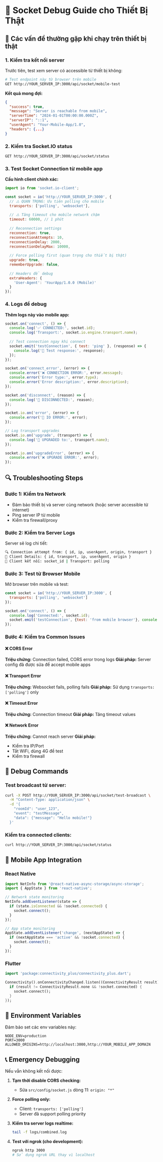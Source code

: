 # 🔧 Socket Debug Guide cho Thiết Bị Thật

## 🚨 Các vấn đề thường gặp khi chạy trên thiết bị thật

### 1. Kiểm tra kết nối server

Trước tiên, test xem server có accessible từ thiết bị không:

```bash
# Test endpoint này từ browser trên mobile
GET http://YOUR_SERVER_IP:3000/api/socket/mobile-test
```

**Kết quả mong đợi:**
```json
{
  "success": true,
  "message": "Server is reachable from mobile",
  "serverTime": "2024-01-01T00:00:00.000Z",
  "serverIP": "::1",
  "userAgent": "Your-Mobile-App/1.0",
  "headers": {...}
}
```

### 2. Kiểm tra Socket.IO status

```bash
GET http://YOUR_SERVER_IP:3000/api/socket/status
```

### 3. Test Socket Connection từ mobile app

**Cấu hình client chính xác:**

```javascript
import io from 'socket.io-client';

const socket = io('http://YOUR_SERVER_IP:3000', {
  // ⚠️ QUAN TRỌNG: Ưu tiên polling cho mobile
  transports: ['polling', 'websocket'],
  
  // ⚠️ Tăng timeout cho mobile network chậm
  timeout: 60000, // 1 phút
  
  // Reconnection settings
  reconnection: true,
  reconnectionAttempts: 10,
  reconnectionDelay: 2000,
  reconnectionDelayMax: 10000,
  
  // Force polling first (quan trọng cho thiết bị thật)
  upgrade: true,
  rememberUpgrade: false,
  
  // Headers để debug
  extraHeaders: {
    'User-Agent': 'YourApp/1.0.0 (Mobile)'
  }
});
```

### 4. Logs để debug

**Thêm logs này vào mobile app:**

```javascript
socket.on('connect', () => {
  console.log('✅ CONNECTED:', socket.id);
  console.log('Transport:', socket.io.engine.transport.name);
  
  // Test connection ngay khi connect
  socket.emit('testConnection', { test: 'ping' }, (response) => {
    console.log('📡 Test response:', response);
  });
});

socket.on('connect_error', (error) => {
  console.error('❌ CONNECTION ERROR:', error.message);
  console.error('Error type:', error.type);
  console.error('Error description:', error.description);
});

socket.on('disconnect', (reason) => {
  console.log('🔌 DISCONNECTED:', reason);
});

socket.io.on('error', (error) => {
  console.error('🚨 IO ERROR:', error);
});

// Log transport upgrades
socket.io.on('upgrade', (transport) => {
  console.log('🔄 UPGRADED to:', transport.name);
});

socket.io.on('upgradeError', (error) => {
  console.error('❌ UPGRADE ERROR:', error);
});
```

## 🔍 Troubleshooting Steps

### Bước 1: Kiểm tra Network
- Đảm bảo thiết bị và server cùng network (hoặc server accessible từ internet)
- Ping server IP từ mobile
- Kiểm tra firewall/proxy

### Bước 2: Kiểm tra Server Logs
Server sẽ log chi tiết:
```bash
🔍 Connection attempt from: { id, ip, userAgent, origin, transport }
📱 Client Details: { id, transport, ip, userAgent, origin }
🔗 Client kết nối: socket_id | Transport: polling
```

### Bước 3: Test từ Browser Mobile
Mở browser trên mobile và test:
```javascript
const socket = io('http://YOUR_SERVER_IP:3000', {
  transports: ['polling', 'websocket']
});

socket.on('connect', () => {
  console.log('Connected:', socket.id);
  socket.emit('testConnection', {test: 'from mobile browser'}, console.log);
});
```

### Bước 4: Kiểm tra Common Issues

#### ❌ CORS Error
**Triệu chứng:** Connection failed, CORS error trong logs
**Giải pháp:** Server config đã được sửa để accept mobile apps

#### ❌ Transport Error  
**Triệu chứng:** Websocket fails, polling fails
**Giải pháp:** Sử dụng `transports: ['polling']` only

#### ❌ Timeout Error
**Triệu chứng:** Connection timeout
**Giải pháp:** Tăng timeout values

#### ❌ Network Error
**Triệu chứng:** Cannot reach server
**Giải pháp:** 
- Kiểm tra IP/Port
- Tắt WiFi, dùng 4G để test
- Kiểm tra firewall

## 🧪 Debug Commands

### Test broadcast từ server:
```bash
curl -X POST http://YOUR_SERVER_IP:3000/api/socket/test-broadcast \
  -H "Content-Type: application/json" \
  -d '{
    "roomId": "user_123",
    "event": "testMessage", 
    "data": {"message": "Hello mobile!"}
  }'
```

### Kiểm tra connected clients:
```bash
curl http://YOUR_SERVER_IP:3000/api/socket/status
```

## 📱 Mobile App Integration

### React Native
```javascript
import NetInfo from '@react-native-async-storage/async-storage';
import { AppState } from 'react-native';

// Network state monitoring
NetInfo.addEventListener(state => {
  if (state.isConnected && !socket.connected) {
    socket.connect();
  }
});

// App state monitoring  
AppState.addEventListener('change', (nextAppState) => {
  if (nextAppState === 'active' && !socket.connected) {
    socket.connect();
  }
});
```

### Flutter
```dart
import 'package:connectivity_plus/connectivity_plus.dart';

Connectivity().onConnectivityChanged.listen((ConnectivityResult result) {
  if (result != ConnectivityResult.none && !socket.connected) {
    socket.connect();
  }
});
```

## 🔧 Environment Variables

Đảm bảo set các env variables này:

```env
NODE_ENV=production
PORT=3000
ALLOWED_ORIGINS=http://localhost:3000,http://YOUR_MOBILE_APP_DOMAIN
```

## 📞 Emergency Debugging

Nếu vẫn không kết nối được:

1. **Tạm thời disable CORS checking:**
   - Sửa `src/config/socket.js` dòng 11: `origin: "*"`

2. **Force polling only:**
   - Client: `transports: ['polling']`
   - Server đã support polling priority

3. **Kiểm tra server logs realtime:**
   ```bash
   tail -f logs/combined.log
   ```

4. **Test với ngrok (cho development):**
   ```bash
   ngrok http 3000
   # Sử dụng ngrok URL thay vì localhost
   ``` 
